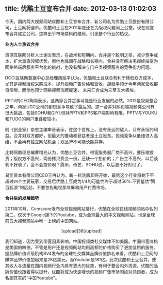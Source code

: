 title: 优酷土豆宣布合并
date: 2012-03-13 01:02:03
---

<p style="margin-top:10px;margin-bottom:15px;padding-top:0px;padding-right:0px;padding-bottom:0px;padding-left:0px;word-break:break-all;">
	今天，国内两大视频网站优酷和土豆宣布合并，新公司名为优酷土豆股份有限公司，土豆网将退市。优酷和土豆在2011年底还在为版权问题闹上公堂，现在则宣布合并成立公司，这样出乎市场意料的结局，引发整个行业的热议。
</p>
<p style="margin-top:10px;margin-bottom:15px;padding-top:0px;padding-right:0px;padding-bottom:0px;padding-left:0px;word-break:break-all;">
	<strong>业内人士热议合并</strong>
</p>
<p style="margin-top:10px;margin-bottom:15px;padding-top:0px;padding-right:0px;padding-bottom:0px;padding-left:0px;word-break:break-all;">
	资深互联网分析人士谢文表示，在战术和短期内，合并是个聪明之举，减少竞争成本，扩大垂直领域优势。但他也强调在战略和长期内，合并没有解决电视终端变为网络终端后服务平台化的挑战，也没有解决与门户类视频服务的竞争能力问题。
</p>
<p style="margin-top:10px;margin-bottom:15px;padding-top:0px;padding-right:0px;padding-bottom:0px;padding-left:0px;word-break:break-all;">
	DCCI互联网数据中心总经理胡延平认为，优酷和土豆联合有利于降低双方成本， 尤其是视频版权采购成本，提升视频广告价格和营收。胡延平预计今年两家营收都将倍增。而他也预计网络视频洗牌提速， 未来汇合成为三至五大板块。
</p>
<p style="margin-top:10px;margin-bottom:15px;padding-top:0px;padding-right:0px;padding-bottom:0px;padding-left:0px;word-break:break-all;">
	PPTV的CEO陶闯表示，这两家合并之事可能是行业发展的必然，2012是视频整合之年，两家UGC公司的剧烈竞争导致了最后的。这一合并对网页端视频类公司有很大挑战，包括SOHU和QIYI.但对PPTV和PPS客户端影响有限，PPTV与YOUKU和TUDO的用户重叠度较小。
</p>
<p style="margin-top:10px;margin-bottom:15px;padding-top:0px;padding-right:0px;padding-bottom:0px;padding-left:0px;word-break:break-all;">
	前《创业家》杂志主编申音表示，在这个世界上，没有永远的敌人，只有永恒的利益。合并对双方都好，但最大的推动和获益者是土豆股东。视频竞争从低维进入高维，不会再有独立网站机会；双品牌不可能长期并存。
</p>
<p style="margin-top:10px;margin-bottom:15px;padding-top:0px;padding-right:0px;padding-bottom:0px;padding-left:0px;word-break:break-all;">
	比特网助理总编曹增光认为，优酷土豆合并，带宽服务器厂商不高兴，要压缩投资；版权方不高兴，两份拷贝费变一份，还缺一个抬价的；广告主不高兴，以后谈判不好谈了，会不会提价啊？腾讯、奇艺、SOHU说，以后更不好对付了。
</p>
<p style="margin-top:10px;margin-bottom:15px;padding-top:0px;padding-right:0px;padding-bottom:0px;padding-left:0px;word-break:break-all;">
	易凯资本有限公司CEO王冉认为，新一轮洗牌即将开始，最后这个行业将剩下不超过四个主要玩家，交易后优酷土豆成为1/4的可能性终于超过50%.不要低估“腾百狐浪”的后劲，不要忽视电视那块屏和用户付费市场。
</p>
<p style="margin-top:10px;margin-bottom:15px;padding-top:0px;padding-right:0px;padding-bottom:0px;padding-left:0px;word-break:break-all;">
	<strong>合并后的发展趋势</strong>
</p>
<p style="margin-top:10px;margin-bottom:15px;padding-top:0px;padding-right:0px;padding-bottom:0px;padding-left:0px;word-break:break-all;">
	2011年10月，Comscore发布全球视频网站排行，优酷在全球在线视频网站中名列第二，仅次于Google旗下的Youtube，成为全球最大的中文视频网站，也是全球前五大视频网站中唯一上榜的中国网站。
</p>
<p style="margin-top:10px;margin-bottom:15px;padding-top:0px;padding-right:0px;padding-bottom:0px;padding-left:0px;word-break:break-all;text-align:center;">
	[upload]36[/upload]
</p>
<p style="margin-top:10px;margin-bottom:15px;padding-top:0px;padding-right:0px;padding-bottom:0px;padding-left:0px;word-break:break-all;">
	我们知道，因为受到带宽因素影响，中国视频类社交媒体不如美国。中国带宽价格是美国的四倍，不管是用户还是视频网站均用高额的价格购买了更加低质的服务。据品牌价值评级机构BV4发布的全球社交媒体品牌价值排名来看，优酷和土豆网的媒体品牌价值加起来是28亿美元，而Youtube是181亿。此次优酷和土豆合并，使其收入与流量在国内视频行业内具有更大的优势，有利于整合内外资源，优酷的品牌价值也跟着得以提升，优酷将成为快速增长的视频广告市场的绝对领跑者，成为名副其实的“中国Youtube”。
</p>
